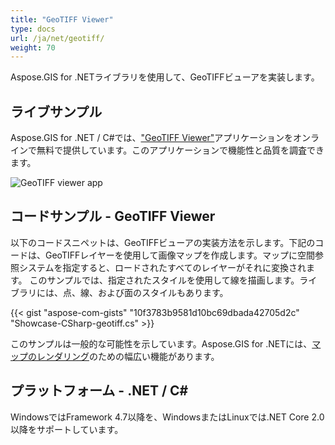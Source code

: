 ```yaml
---
title: "GeoTIFF Viewer"
type: docs
url: /ja/net/geotiff/
weight: 70
---
```


Aspose.GIS for .NETライブラリを使用して、GeoTIFFビューアを実装します。

## **ライブサンプル**

Aspose.GIS for .NET / C#では、["GeoTIFF Viewer"](https://products.aspose.app/gis/viewer/geotiff)アプリケーションをオンラインで無料で提供しています。このアプリケーションで機能性と品質を調査できます。

![GeoTIFF viewer app](viewer.png)

## **コードサンプル - GeoTIFF Viewer**

以下のコードスニペットは、GeoTIFFビューアの実装方法を示します。下記のコードは、GeoTIFFレイヤーを使用して画像マップを作成します。マップに空間参照システムを指定すると、ロードされたすべてのレイヤーがそれに変換されます。
このサンプルでは、指定されたスタイルを使用して線を描画します。ライブラリには、点、線、および面のスタイルもあります。

{{< gist "aspose-com-gists" "10f3783b9581d10bc69dbada42705d2c" "Showcase-CSharp-geotiff.cs" >}}

このサンプルは一般的な可能性を示しています。Aspose.GIS for .NETには、[マップのレンダリング](https://docs.aspose.com/gis/net/map-rendering/)のための幅広い機能があります。

## **プラットフォーム - .NET / C#**

WindowsではFramework 4.7以降を、WindowsまたはLinuxでは.NET Core 2.0以降をサポートしています。
